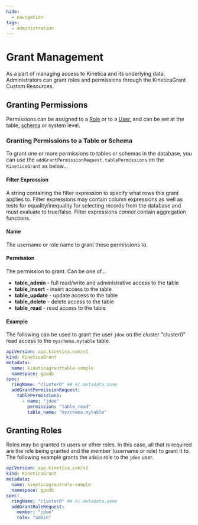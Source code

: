 ```yaml
---
hide:
  - navigation
tags:
  - Administration
---
```


# Grant Management

As a part of managing access to Kinetica and its underlying data, Administrators
can grant roles and permissions through the KineticaGrant Custom Resources.

## Granting Permissions

Permissions can be assigned to a [Role](role_management.md) or to a
[User](user_management.md), and can be set at the table, [schema](schema_management.md)
or system level.

### Granting Permissions to a Table or Schema

To grant one or more permissions to tables or schemas in the database, you can use the
`addGrantPermissionRequest.tablePermissions` on the `KineticaGrant` as below...

#### Filter Expression

A string containing the filter expression to specify what rows this grant applies to.
Filter expressions may contain column expressions as well as tests for equality/inequality
for selecting records from the database and must evaluate to true/false.  Filter
expressions *cannot* contain aggregation functions.

#### Name

The username or role name to grant these permissions to.

#### Permission

The permission to grant.  Can be one of...

* **table_admin** - full read/write and administrative access to the table
* **table_insert** - insert access to the table
* **table_update** - update access to the table
* **table_delete** - delete access to the table
* **table_read** - read access to the table

#### Example

The following can be used to grant the user `jdoe` on the cluster "cluster0"
read access to the `myschema.mytable` table.

``` yaml
apiVersion: app.kinetica.com/v1
kind: KineticaGrant
metadata:
  name: kineticagranttable-sample
  namespace: gpudb
spec:
  ringName: "cluster0" ## kc.metadata.name
  addGrantPermissionRequest:
    tablePermissions:
      - name: "jdoe"
        permission: "table_read"
        table_name: "myschema.mytable"
```

## Granting Roles

Roles may be granted to users or other roles.  In this case, all that is required are
the role being granted and the member (username or role) to grant it to.  The following
example grants the `admin` role to the `jdoe` user.

``` yaml
apiVersion: app.kinetica.com/v1
kind: KineticaGrant
metadata:
  name: kineticagrantrole-sample
  namespace: gpudb
spec:
  ringName: "cluster0" ## kc.metadata.name
  addGrantRoleRequest:
    member: "jdoe"
    role: "admin"
```
